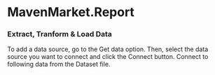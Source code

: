 # MavenMarket.Report

### Extract, Tranform & Load Data
To add a data source, go to the Get data option. Then, select the data source you want to connect and click the Connect button. Connect to following data from the Dataset file.
